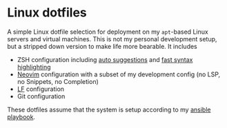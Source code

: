 # Linux dotfiles

A simple Linux dotfile selection for deployment on my `apt`-based Linux servers and virtual machines.  This is not my personal development setup, but a stripped down version to make life more bearable.  It includes

- ZSH configuration including [auto suggestions](https://github.com/zsh-users/zsh-autosuggestions) and [fast syntax highlighting](https://github.com/zdharma-continuum/fast-syntax-highlighting)
- [Neovim](https://github.com/neovim/neovim) configuration with a subset of my development config (no LSP, no Snippets, no Completion)
- [LF](https://github.com/gokcehan/lf) configuration
- Git configuration

These dotfiles assume that the system is setup according to my [ansible playbook](https://github.com/czengler/ansible-linux).
